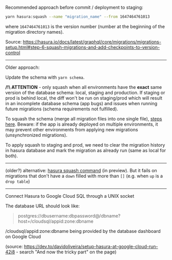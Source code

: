 Recommended approach before commit / deployment to staging:

```bash
yarn hasura:squash --name "migration_name" --from 1647464761013
```

where `1647464761013` is the version number (number at the beginning of the migration directory names).

Source: https://hasura.io/docs/latest/graphql/core/migrations/migrations-setup.html#step-6-squash-migrations-and-add-checkpoints-to-version-control

---

Older approach:

Update the schema with `yarn schema`.

**/!\ ATTENTION** - only squash when all environments have the **exact** same version of the database schema: local, staging and production. If staging or prod is behind local, the diff won't be run on staging/prod which will result in an incomplete database schema (app bugs) and issues when running future migrations (schema requirements not fulfilled).

To squash the schema (merge all migration files into one single file), [steps here](https://blog.hasura.io/resetting-hasura-migrations/). Beware: if the app is already deployed on multiple environments, it may prevent other environments from applying new migrations (unsynchronized migrations).

To apply squash to staging and prod, we need to clear the migration history in hasura database and mark the migration as already run (same as local for both).

---

(older?) alternative: [hasura squash command](https://hasura.io/docs/1.0/graphql/manual/hasura-cli/hasura_migrate_squash.html) (in preview). But it fails on migrations that don't have a `down` filled with more than `[]` (e.g. when `up` is a `drop table`)

---

Connect Hasura to Google Cloud SQL through a UNIX socket

The database URL should look like:

> postgres://dbusername:dbpassword@/dbname?host=/cloudsql/appid:zone:dbname

/cloudsql/appid:zone:dbname being provided by the database dashboard on Google Cloud

(source: https://dev.to/davidoliveira/setup-hasura-at-google-cloud-run-42i8 - search "And now the tricky part" on the page)
